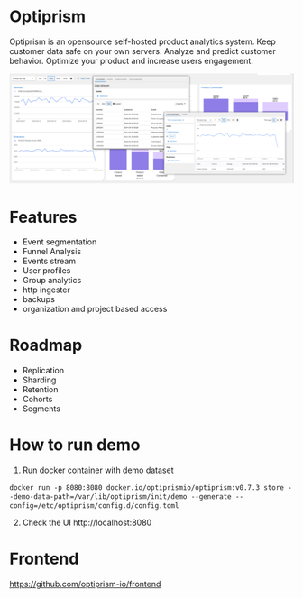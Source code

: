 # Optiprism

Optiprism is an opensource self-hosted product analytics system. Keep customer data safe on your own servers. Analyze and predict customer behavior.
Optimize your product and increase users engagement.

![Dashboard](docs/assets/dashboard.png)

# Features

- Event segmentation
- Funnel Analysis
- Events stream
- User profiles
- Group analytics
- http ingester
- backups
- organization and project based access
# Roadmap

- Replication
- Sharding
- Retention
- Cohorts
- Segments

# How to run demo

1. Run docker container with demo dataset
```
docker run -p 8080:8080 docker.io/optiprismio/optiprism:v0.7.3 store --demo-data-path=/var/lib/optiprism/init/demo --generate --config=/etc/optiprism/config.d/config.toml
```

2. Check the UI http://localhost:8080

# Frontend

https://github.com/optiprism-io/frontend
